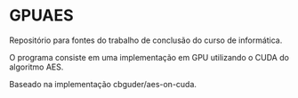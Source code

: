 GPUAES
======

Repositório para fontes do trabalho de conclusão do curso de informática.

O programa consiste em uma implementação em GPU utilizando o CUDA do algoritmo AES.

Baseado na implementação cbguder/aes-on-cuda.
